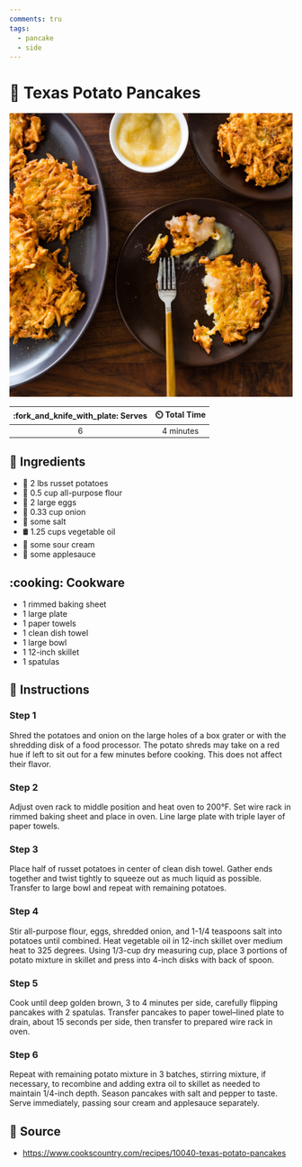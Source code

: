 ```yaml
---
comments: tru
tags:
  - pancake
  - side 
---
```

# :pancakes: Texas Potato Pancakes

![Texas Potato Pancakes](../assets/images/texas-potato-pancakes.jpg)

| :fork_and_knife_with_plate: Serves | :timer_clock: Total Time |
|:----------------------------------:|:-----------------------: |
| 6 | 4 minutes |

## :salt: Ingredients

- :potato: 2 lbs russet potatoes
- :ear_of_rice: 0.5 cup all-purpose flour
- :egg: 2 large eggs
- :onion: 0.33 cup onion
- :salt: some salt
- :oil_drum: 1.25 cups vegetable oil
- :rice: some sour cream
- :apple: some applesauce

## :cooking: Cookware

- 1 rimmed baking sheet
- 1 large plate
- 1 paper towels
- 1 clean dish towel
- 1 large bowl
- 1 12-inch skillet
- 1 spatulas

## :pencil: Instructions

### Step 1

Shred the potatoes and onion on the large holes of a box grater or with the shredding disk of a food processor. The
potato shreds may take on a red hue if left to sit out for a few minutes before cooking. This does not affect their
flavor.

### Step 2

Adjust oven rack to middle position and heat oven to 200°F. Set wire rack in rimmed baking sheet and place in oven.
Line large plate with triple layer of paper towels.

### Step 3

Place half of russet potatoes in center of clean dish towel. Gather ends together and twist tightly to squeeze out as
much liquid as possible. Transfer to large bowl and repeat with remaining potatoes.

### Step 4

Stir all-purpose flour, eggs, shredded onion, and 1-1/4 teaspoons salt into potatoes until combined. Heat vegetable oil
in 12-inch skillet over medium heat to 325 degrees. Using 1/3-cup dry measuring cup, place 3 portions of potato mixture
in skillet and press into 4-inch disks with back of spoon.

### Step 5

Cook until deep golden brown, 3 to 4 minutes per side, carefully flipping pancakes with 2 spatulas. Transfer pancakes to
paper towel–lined plate to drain, about 15 seconds per side, then transfer to prepared wire rack in oven.

### Step 6

Repeat with remaining potato mixture in 3 batches, stirring mixture, if necessary, to recombine and adding extra oil to
skillet as needed to maintain 1/4-inch depth. Season pancakes with salt and pepper to taste. Serve immediately, passing
sour cream and applesauce separately.

## :link: Source

- <https://www.cookscountry.com/recipes/10040-texas-potato-pancakes>
